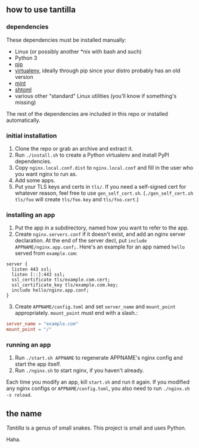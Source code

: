 ## how to use tantilla

### dependencies

These dependencies must be installed manually:
- Linux (or possibly another \*nix with bash and such)
- Python 3
- [pip](https://pip.pypa.io/en/stable/)
- [virtualenv](https://virtualenv.pypa.io/en/stable/), ideally through pip
  since your distro probably has an old version
- [mint](https://github.com/ashtneoi/mint)
- [shtoml](https://github.com/ashtneoi/shtoml)
- various other "standard" Linux utilities (you'll know if something's missing)

The rest of the dependencies are included in this repo or installed automatically.

### initial installation

1. Clone the repo or grab an archive and extract it.
2. Run `./install.sh` to create a Python virtualenv and install PyPI
   dependencies.
3. Copy `nginx.local.conf.dist` to `nginx.local.conf` and fill in the user who
   you want nginx to run as.
4. Add some apps.
5. Put your TLS keys and certs in `tls/`. If you need a self-signed cert for
   whatever reason, feel free to use `gen_self_cert.sh`.
   (`./gen_self_cert.sh tls/foo` will create `tls/foo.key` and `tls/foo.cert`.)

### installing an app

1. Put the app in a subdirectory, named how you want to refer to the app.
2. Create `nginx.servers.conf` if it doesn't exist, and add an nginx server
   declaration.  At the end of the server decl, put
   `include APPNAME/nginx.app.conf;`. Here's an example for an app named `hello`
   served from `example.com`:

```none
server {
  listen 443 ssl;
  listen [::]:443 ssl;
  ssl_certificate tls/example.com.cert;
  ssl_certificate_key tls/example.com.key;
  include hello/nginx.app.conf;
}
```

3. Create `APPNAME/config.toml` and set `server_name` and `mount_point`
   appropriately. `mount_point` must end with a slash.:

```toml
server_name = "example.com"
mount_point = "/"
```

### running an app

1. Run `./start.sh APPNAME` to regenerate APPNAME's nginx config and start the
   app itself.
2. Run `./nginx.sh` to start nginx, if you haven't already. 

Each time you modify an app, kill `start.sh` and run it again. If you modified
any nginx configs or `APPNAME/config.toml`, you also need to run `./nginx.sh -s
reload`.

## the name

*Tantilla* is a genus of small snakes. This project is small and uses Python.

Haha.
